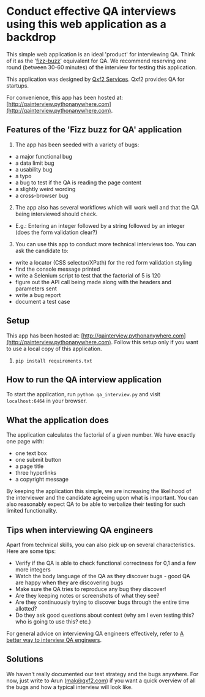 # Conduct effective QA interviews using this web application as a backdrop

This simple web application is an ideal 'product' for interviewing QA. Think of it as the '[fizz-buzz](https://www.hackerrank.com/challenges/fizzbuzz/problem)' equivalent for QA. We recommend reserving one round (between 30-60 minutes) of the interview for testing this application. 

This application was designed by [Qxf2 Services](https://www.qxf2.com/?utm_source=qa-interview&utm_medium=click&utm_campaign=From%20QA%20Interview). Qxf2 provides QA for startups.

For convenience, this app has been hosted at: [http://qainterview.pythonanywhere.com](http://qainterview.pythonanywhere.com). 


## Features of the 'Fizz buzz for QA' application

1. The app has been seeded with a variety of bugs:

* a major functional bug
* a data limit bug
* a usability bug
* a typo
* a bug to test if the QA is reading the page content
* a slightly weird wording 
* a cross-browser bug 

2. The app also has several workflows which will work well and that the QA being interviewed should check. 

* E.g.: Entering an integer followed by a string followed by an integer (does the form validation clear?)

3. You can use this app to conduct more technical interviews too. You can ask the candidate to: 

* write a locator (CSS selector/XPath) for the red form validation styling
* find the console message printed
* write a Selenium script to test that the factorial of 5 is 120
* figure out the API call being made along with the headers and parameters sent 
* write a bug report
* document a test case


## Setup

This app has been hosted at: [http://qainterview.pythonanywhere.com](http://qainterview.pythonanywhere.com). Follow this setup only if you want to use a local copy of this application. 

1. `pip install requirements.txt`


## How to run the QA interview application

To start the application, run `python qa_interview.py` and visit `localhost:6464` in your browser.


## What the application does

The application calculates the factorial of a given number. We have exactly one page with:

* one text box 
* one submit button
* a page title 
* three hyperlinks 
* a copyright message

By keeping the application this simple, we are increasing the likelihood of the interviewer and the candidate agreeing upon what is important. You can also reasonably expect QA to be able to verbalize their testing for such limited functionality.


## Tips when interviewing QA engineers

Apart from technical skills, you can also pick up on several characteristics. Here are some tips:

* Verify if the QA is able to check functional correctness for 0,1 and a few more integers
* Watch the body language of the QA as they discover bugs - good QA are happy when they are discovering bugs
* Make sure the QA tries to reproduce any bug they discover!
* Are they keeping notes or screenshots of what they see?
* Are they continuously trying to discover bugs through the entire time allotted?
* Do they ask good questions about context (why am I even testing this? who is going to use this? etc.)

For general advice on interviewing QA engineers effectively, refer to [A better way to interview QA engineers](https://qxf2.com/a-better-way-to-interview-qa).

## Solutions

We haven't really documented our test strategy and the bugs anywhere. For now, just write to Arun (mak@qxf2.com) if you want a quick overview of all the bugs and how a typical interview will look like.